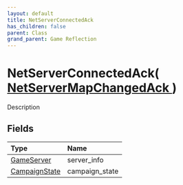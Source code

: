 ```yaml
---
layout: default
title: NetServerConnectedAck
has_children: false
parent: Class
grand_parent: Game Reflection
---
```

# NetServerConnectedAck( [ NetServerMapChangedAck ](/riftbreaker-wiki/docs/game-reflection/classes/net_server_map_changed_ack/) )
Description 

## Fields

| Type | Name |
|:----------|:--------------|
| [GameServer](/riftbreaker-wiki/docs/game-reflection/classes/game_server/) | server_info |
| [CampaignState](/riftbreaker-wiki/docs/game-reflection/classes/campaign_state/) | campaign_state |

